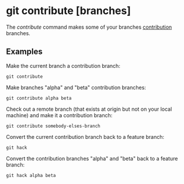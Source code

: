 # git contribute [branches]

The _contribute_ command makes some of your branches
[contribution](../branch-types.md#contribution-branches) branches.

## Examples

Make the current branch a contribution branch:

```fish
git contribute
```

Make branches "alpha" and "beta" contribution branches:

```fish
git contribute alpha beta
```

Check out a remote branch (that exists at origin but not on your local machine)
and make it a contribution branch:

```fish
git contribute somebody-elses-branch
```

Convert the current contribution branch back to a feature branch:

```fish
git hack
```

Convert the contribution branches "alpha" and "beta" back to a feature branch:

```fish
git hack alpha beta
```

